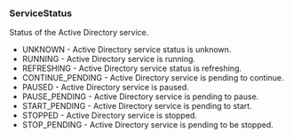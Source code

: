 ### ServiceStatus
Status of the Active Directory service.

- UNKNOWN - Active Directory service status is unknown.
- RUNNING - Active Directory service is running.
- REFRESHING - Active Directory service status is refreshing.
- CONTINUE_PENDING - Active Directory service is pending to continue.
- PAUSED - Active Directory service is paused.
- PAUSE_PENDING - Active Directory service is pending to pause.
- START_PENDING - Active Directory service is pending to start.
- STOPPED - Active Directory service is stopped.
- STOP_PENDING - Active Directory service is pending to be stopped.
